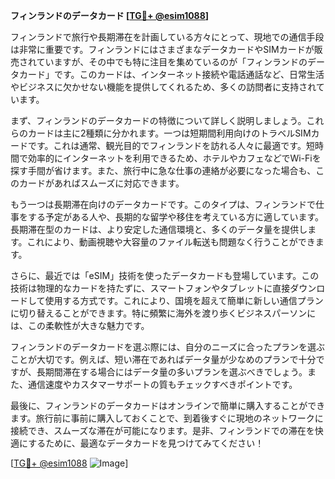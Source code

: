 **フィンランドのデータカード [[TG💪+ @esim1088](https://t.me/s/esim1088)]**

フィンランドで旅行や長期滞在を計画している方々にとって、現地での通信手段は非常に重要です。フィンランドにはさまざまなデータカードやSIMカードが販売されていますが、その中でも特に注目を集めているのが「フィンランドのデータカード」です。このカードは、インターネット接続や電話通話など、日常生活やビジネスに欠かせない機能を提供してくれるため、多くの訪問者に支持されています。

まず、フィンランドのデータカードの特徴について詳しく説明しましょう。これらのカードは主に2種類に分かれます。一つは短期間利用向けのトラベルSIMカードです。これは通常、観光目的でフィンランドを訪れる人々に最適です。短時間で効率的にインターネットを利用できるため、ホテルやカフェなどでWi-Fiを探す手間が省けます。また、旅行中に急な仕事の連絡が必要になった場合も、このカードがあればスムーズに対応できます。

もう一つは長期滞在向けのデータカードです。このタイプは、フィンランドで仕事をする予定がある人や、長期的な留学や移住を考えている方に適しています。長期滞在型のカードは、より安定した通信環境と、多くのデータ量を提供します。これにより、動画視聴や大容量のファイル転送も問題なく行うことができます。

さらに、最近では「eSIM」技術を使ったデータカードも登場しています。この技術は物理的なカードを持たずに、スマートフォンやタブレットに直接ダウンロードして使用する方式です。これにより、国境を超えて簡単に新しい通信プランに切り替えることができます。特に頻繁に海外を渡り歩くビジネスパーソンには、この柔軟性が大きな魅力です。

フィンランドのデータカードを選ぶ際には、自分のニーズに合ったプランを選ぶことが大切です。例えば、短い滞在であればデータ量が少なめのプランで十分ですが、長期間滞在する場合にはデータ量の多いプランを選ぶべきでしょう。また、通信速度やカスタマーサポートの質もチェックすべきポイントです。

最後に、フィンランドのデータカードはオンラインで簡単に購入することができます。旅行前に事前に購入しておくことで、到着後すぐに現地のネットワークに接続でき、スムーズな滞在が可能になります。是非、フィンランドでの滞在を快適にするために、最適なデータカードを見つけてみてください！

[[TG💪+ @esim1088](https://t.me/s/esim1088) ![Image](https://i.postimg.cc/Y0z9fWf4/image.png)]